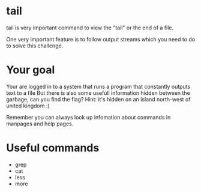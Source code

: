 # tail

tail is very important command to view the "tail" or the end of a file.

One very important feature is to follow output streams which you need to do to solve this challenge.

# Your goal
Your are logged in to a system that runs a program that constantly outputs text to a file
But there is also some usefull information hidden between the garbage, can you find the flag?
Hint: it's hidden on an island north-west of united kingdom :)

Remember you can always look up infomation about commands in manpages and help pages.

# Useful commands
- grep
- cat
- less
- more
